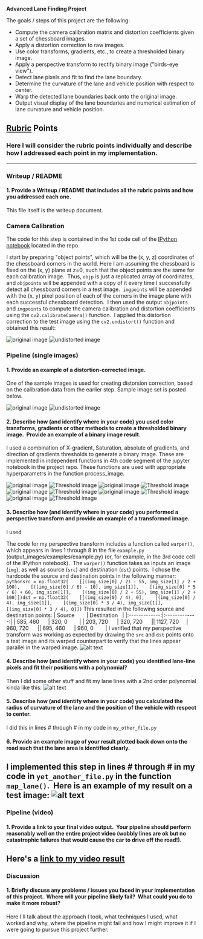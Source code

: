 
**Advanced Lane Finding Project**

The goals / steps of this project are the following:

* Compute the camera calibration matrix and distortion coefficients given a set of chessboard images.
* Apply a distortion correction to raw images.
* Use color transforms, gradients, etc., to create a thresholded binary image.
* Apply a perspective transform to rectify binary image ("birds-eye view").
* Detect lane pixels and fit to find the lane boundary.
* Determine the curvature of the lane and vehicle position with respect to center.
* Warp the detected lane boundaries back onto the original image.
* Output visual display of the lane boundaries and numerical estimation of lane curvature and vehicle position.

[//]: # (Image References)

[image1]: ./examples/undistort_output.png "Undistorted"
[image2]: ./test_images/test1.jpg "Road Transformed"
[image3]: ./examples/binary_combo_example.jpg "Binary Example"
[image4]: ./examples/warped_straight_lines.jpg "Warp Example"
[image5]: ./examples/color_fit_lines.jpg "Fit Visual"
[image6]: ./examples/example_output.jpg "Output"
[video1]: ./project_video.mp4 "Video"

## [Rubric](https://review.udacity.com/#!/rubrics/571/view) Points

### Here I will consider the rubric points individually and describe how I addressed each point in my implementation.  

---

### Writeup / README

#### 1. Provide a Writeup / README that includes all the rubric points and how you addressed each one.  

This file itself is the writeup document.

### Camera Calibration

The code for this step is contained in the 1st code cell  of the [IPython notebook](https://github.com/saras152/myAdvancedLaneFinding/blob/master/P4_Advanced_Lane_Finding.ipynb) located in the repo. 

I start by preparing "object points", which will be the (x, y, z) coordinates of the chessboard corners in the world. Here I am assuming the chessboard is fixed on the (x, y) plane at z=0, such that the object points are the same for each calibration image.  Thus, `objp` is just a replicated array of coordinates, and `objpoints` will be appended with a copy of it every time I successfully detect all chessboard corners in a test image.  `imgpoints` will be appended with the (x, y) pixel position of each of the corners in the image plane with each successful chessboard detection.  
I then used the output `objpoints` and `imgpoints` to compute the camera calibration and distortion coefficients using the `cv2.calibrateCamera()` function.  I applied this distortion correction to the test image using the `cv2.undistort()` function and obtained this result: 

![original image](./images/chess_normal.png) ![undistorted image](./images/chess_undistrored.png )

### Pipeline (single images)

#### 1. Provide an example of a distortion-corrected image.
One of the sample images is used for creating distorsion correction, based on the calibration data from the earlier step. Sample image set is posted below.

![original image](./images/img2.png) ![undistorted image](./images/img2_undistorted.png)

#### 2. Describe how (and identify where in your code) you used color transforms, gradients or other methods to create a thresholded binary image.  Provide an example of a binary image result.

I used a combination of X-gradient, Saturation, absolute of gradients, and direction of gradients thresholds to generate a binary image. These are implemented in independent functions in 4th code segment of the jupyter notebook in the project repo. These functions are used with appropriate hyperparametrs in the function process_image. 

![original image](./images/img1.png) ![Threshold image](./images/img1_threshold.png)
![original image](./images/img2.png) ![Threshold image](./images/img2_threshold.png)
![original image](./images/img3.png) ![Threshold image](./images/img3_threshold.png)
![original image](./images/img4.png) ![Threshold image](./images/img4_threshold.png)
![original image](./images/img5.png) ![Threshold image](./images/img5_threshold.png)


#### 3. Describe how (and identify where in your code) you performed a perspective transform and provide an example of a transformed image.

I used 

The code for my perspective transform includes a function called `warper()`, which appears in lines 1 through 8 in the file `example.py` (output_images/examples/example.py) (or, for example, in the 3rd code cell of the IPython notebook).  The `warper()` function takes as inputs an image (`img`), as well as source (`src`) and destination (`dst`) points.  I chose the hardcode the source and destination points in the following manner:
```pythonsrc = np.float32(    [[(img_size[0] / 2) - 55, img_size[1] / 2 + 100],    [((img_size[0] / 6) - 10), img_size[1]],    [(img_size[0] * 5 / 6) + 60, img_size[1]],    [(img_size[0] / 2 + 55), img_size[1] / 2 + 100]])dst = np.float32(    [[(img_size[0] / 4), 0],    [(img_size[0] / 4), img_size[1]],    [(img_size[0] * 3 / 4), img_size[1]],    [(img_size[0] * 3 / 4), 0]])```
This resulted in the following source and destination points:
| Source        | Destination   | |:-------------:|:-------------:| | 585, 460      | 320, 0        | | 203, 720      | 320, 720      || 1127, 720     | 960, 720      || 695, 460      | 960, 0        |
I verified that my perspective transform was working as expected by drawing the `src` and `dst` points onto a test image and its warped counterpart to verify that the lines appear parallel in the warped image.
![alt text][image4]
#### 4. Describe how (and identify where in your code) you identified lane-line pixels and fit their positions with a polynomial?
Then I did some other stuff and fit my lane lines with a 2nd order polynomial kinda like this:
![alt text][image5]
#### 5. Describe how (and identify where in your code) you calculated the radius of curvature of the lane and the position of the vehicle with respect to center.
I did this in lines # through # in my code in `my_other_file.py`
#### 6. Provide an example image of your result plotted back down onto the road such that the lane area is identified clearly.
I implemented this step in lines # through # in my code in `yet_another_file.py` in the function `map_lane()`.  Here is an example of my result on a test image:
![alt text][image6]
---
### Pipeline (video)
#### 1. Provide a link to your final video output.  Your pipeline should perform reasonably well on the entire project video (wobbly lines are ok but no catastrophic failures that would cause the car to drive off the road!).
Here's a [link to my video result](./project_video.mp4)
---
### Discussion
#### 1. Briefly discuss any problems / issues you faced in your implementation of this project.  Where will your pipeline likely fail?  What could you do to make it more robust?
Here I'll talk about the approach I took, what techniques I used, what worked and why, where the pipeline might fail and how I might improve it if I were going to pursue this project further.  
